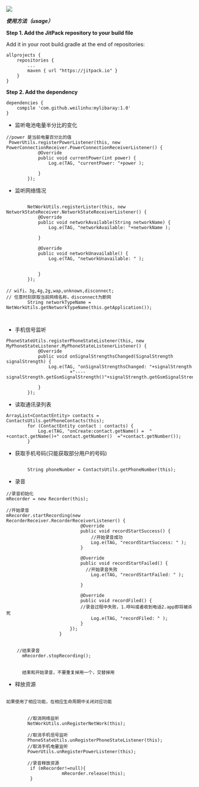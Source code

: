 [![](https://jitpack.io/v/weilinhu/mylibaray.svg)](https://jitpack.io/#weilinhu/mylibaray)

**_使用方法（usage）_**

**Step 1. Add the JitPack repository to your build file**

Add it in your root build.gradle at the end of repositories:

    allprojects {
        repositories {
            ...
            maven { url "https://jitpack.io" }
        }
    }
**Step 2. Add the dependency**

    dependencies {
        compile 'com.github.weilinhu:mylibaray:1.0'
    }


- 监听电池电量半分比的变化
       
```
//power 是当前电量百分比的值
 PowerUtils.registerPowerListener(this, new PowerConnectionReceiver.PowerConnectionReceiverListener() {
            @Override
            public void currentPower(int power) {
                Log.e(TAG, "currentPower: "+power );
                
            }
        });
```

- 监听网络情况

```

        NetWorkUtils.registerLister(this, new NetworkStateReceiver.NetworkStateReceiverListener() {
            @Override
            public void networkAvailable(String networkName) {
                Log.e(TAG, "networkAvailable: "+networkName );
               
            }

            @Override
            public void networkUnavailable() {
                Log.e(TAG, "networkUnavailable: " );
                

            }
        });
        
// wifi，3g,4g,2g,wap,unknown,disconnect;
// 任意时刻获取当前网络名称，disconnect为断网
        String networkTypeName = NetWorkUtils.getNetworkTypeName(this.getApplication());
        
        
```


- 手机信号监听
```
PhoneStateUtils.registerPhoneStateListener(this, new MyPhoneStateListener.MyPhoneStateListenerListener() {
            @Override
            public void onSignalStrengthsChanged(SignalStrength signalStrength) {
                Log.e(TAG, "onSignalStrengthsChanged: "+signalStrength
                        +"----  signalStrength.getGsmSignalStrength()"+signalStrength.getGsmSignalStrength());
                
            }
        });
```



- 读取通讯录列表

```
ArrayList<ContactEntity> contacts = ContactsUtils.getPhoneContacts(this);
        for (ContactEntity contact : contacts) {
            Log.e(TAG, "onCreate:contact.getName() =  " +contact.getName()+" contact.getNumber()  ="+contact.getNumber());
        }
```

- 获取手机号码(只能获取部分用户的号码)
```

        String phoneNumber = ContactsUtils.getPhoneNumber(this);
```
- 录音


```
//录音初始化
mRecorder = new Recorder(this);

//开始录音
mRecorder.startRecording(new RecorderReceiver.RecorderReceiverListener() {
                            @Override
                            public void recordStartSuccess() {
                                //开始录音成功
                                Log.e(TAG, "recordStartSuccess: " );
                            }

                            @Override
                            public void recordStartFailed() {
                              //开始录音失败
                                Log.e(TAG, "recordStartFailed: " );
                                
                            }

                            @Override
                            public void recordFiled() {
                            //录音过程中失败，1.呼叫或者收到电话2.app即将被杀死
                                Log.e(TAG, "recordFiled: " );
                            }
                        });
                    }
                    
                    
    //结束录音                
      mRecorder.stopRecording(); 
      
      
      结束和开始录音，不要重复掉用一个，交替掉用
```


- 释放资源

```

如果使用了相应功能，在相应生命周期中关闭对应功能


        //取消网络监听
        NetWorkUtils.unRegisterNetWork(this);
        
        //取消手机信号监听
        PhoneStateUtils.unRegisterPhoneStateListener(this);
        //取消手机电量监听
        PowerUtils.unRegisterPowerListener(this);

        //录音释放资源
         if (mRecorder!=null){
                     mRecorder.release(this);
         }



```

